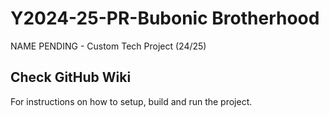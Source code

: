 # Y2024-25-PR-Bubonic Brotherhood

NAME PENDING - Custom Tech Project (24/25)

## Check GitHub Wiki

For instructions on how to setup, build and run the project.